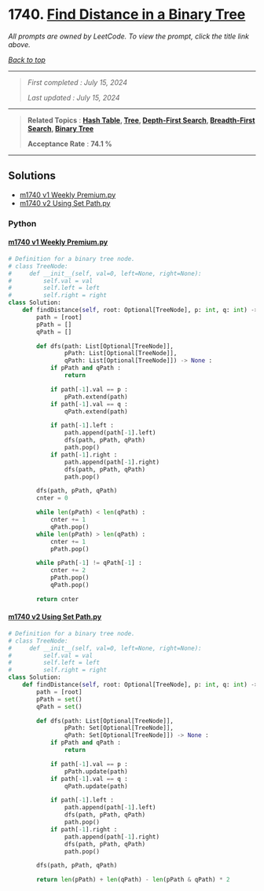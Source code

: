# 1740. [Find Distance in a Binary Tree](<https://leetcode.com/problems/find-distance-in-a-binary-tree>)

*All prompts are owned by LeetCode. To view the prompt, click the title link above.*

*[Back to top](<../README.md>)*

------

> *First completed : July 15, 2024*
>
> *Last updated : July 15, 2024*

------

> **Related Topics** : **[Hash Table](<by_topic/Hash Table.md>), [Tree](<by_topic/Tree.md>), [Depth-First Search](<by_topic/Depth-First Search.md>), [Breadth-First Search](<by_topic/Breadth-First Search.md>), [Binary Tree](<by_topic/Binary Tree.md>)**
>
> **Acceptance Rate** : **74.1 %**

------

## Solutions

- [m1740 v1 Weekly Premium.py](<../my-submissions/m1740 v1 Weekly Premium.py>)
- [m1740 v2 Using Set Path.py](<../my-submissions/m1740 v2 Using Set Path.py>)
### Python
#### [m1740 v1 Weekly Premium.py](<../my-submissions/m1740 v1 Weekly Premium.py>)
```Python
# Definition for a binary tree node.
# class TreeNode:
#     def __init__(self, val=0, left=None, right=None):
#         self.val = val
#         self.left = left
#         self.right = right
class Solution:
    def findDistance(self, root: Optional[TreeNode], p: int, q: int) -> int:
        path = [root]
        pPath = []
        qPath = []

        def dfs(path: List[Optional[TreeNode]], 
                pPath: List[Optional[TreeNode]], 
                qPath: List[Optional[TreeNode]]) -> None :
            if pPath and qPath :
                return

            if path[-1].val == p :
                pPath.extend(path)
            if path[-1].val == q :
                qPath.extend(path)

            if path[-1].left :
                path.append(path[-1].left)
                dfs(path, pPath, qPath)
                path.pop()
            if path[-1].right :
                path.append(path[-1].right)
                dfs(path, pPath, qPath)
                path.pop()

        dfs(path, pPath, qPath)
        cnter = 0

        while len(pPath) < len(qPath) :
            cnter += 1
            qPath.pop()
        while len(pPath) > len(qPath) :
            cnter += 1
            pPath.pop()

        while pPath[-1] != qPath[-1] :
            cnter += 2
            pPath.pop()
            qPath.pop()

        return cnter
```

#### [m1740 v2 Using Set Path.py](<../my-submissions/m1740 v2 Using Set Path.py>)
```Python
# Definition for a binary tree node.
# class TreeNode:
#     def __init__(self, val=0, left=None, right=None):
#         self.val = val
#         self.left = left
#         self.right = right
class Solution:
    def findDistance(self, root: Optional[TreeNode], p: int, q: int) -> int:
        path = [root]
        pPath = set()
        qPath = set()

        def dfs(path: List[Optional[TreeNode]],
                pPath: Set[Optional[TreeNode]],
                qPath: Set[Optional[TreeNode]]) -> None :
            if pPath and qPath :
                return

            if path[-1].val == p :
                pPath.update(path)
            if path[-1].val == q :
                qPath.update(path)

            if path[-1].left :
                path.append(path[-1].left)
                dfs(path, pPath, qPath)
                path.pop()
            if path[-1].right :
                path.append(path[-1].right)
                dfs(path, pPath, qPath)
                path.pop()

        dfs(path, pPath, qPath)

        return len(pPath) + len(qPath) - len(pPath & qPath) * 2
```

